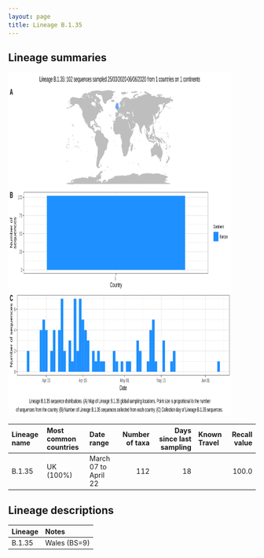 ```yaml
---
layout: page
title: Lineage B.1.35
---
```




<h2> Lineage summaries</h2>

<img src="../assets/images/B.1.35.svg" alt="B.1.35 lineage summary figure" width="90%" height="700px" />


| Lineage name | Most common countries | Date range | Number of taxa |  Days since last sampling | Known Travel | Recall value |
|:-----|:-----|:-------|-------:|-------:|:---------|--------:|
| B.1.35 | UK (100%) | March 07 to April 22 | 112 | 18 |  | 100.0 |

<h2>Lineage descriptions</h2>

| Lineage | Notes |
|:-----|:-----|
| B.1.35 | Wales (BS=9) |

